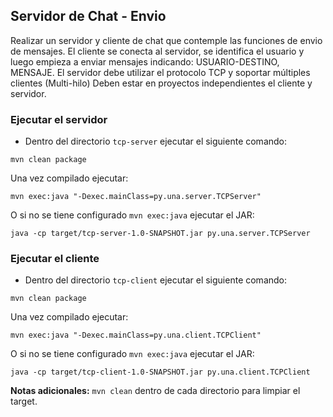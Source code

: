 ## Servidor de Chat - Envio
Realizar un servidor y cliente de chat que contemple las funciones de envio de mensajes. 
El cliente se conecta al servidor, se identifica el usuario y luego empieza a enviar mensajes indicando: USUARIO-DESTINO, MENSAJE.
El servidor debe utilizar el protocolo TCP y soportar múltiples clientes (Multi-hilo)
Deben estar en proyectos independientes el cliente y servidor.

###  Ejecutar el servidor
* Dentro del directorio `tcp-server` ejecutar el siguiente comando:
````
mvn clean package
````
Una vez compilado ejecutar:
```
mvn exec:java "-Dexec.mainClass=py.una.server.TCPServer"
```
O si no se tiene configurado `mvn exec:java` ejecutar el JAR:
```
java -cp target/tcp-server-1.0-SNAPSHOT.jar py.una.server.TCPServer
```
###  Ejecutar el cliente
* Dentro del directorio `tcp-client` ejecutar el siguiente comando:
````
mvn clean package
````
Una vez compilado ejecutar:
```
mvn exec:java "-Dexec.mainClass=py.una.client.TCPClient"
```
O si no se tiene configurado `mvn exec:java` ejecutar el JAR:
```
java -cp target/tcp-client-1.0-SNAPSHOT.jar py.una.client.TCPClient
```

**Notas adicionales:** ```mvn clean``` dentro de cada directorio para limpiar el target.